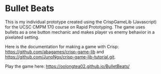 # Bullet Beats

This is my individual prototype created using the CrispGameLib (Javascript) for the UCSC CMPM 170 course on Rapid Prototyping. 
The game uses bullets as a one button mechanic and makes player vs enemy behavior in a pixelated setting.

Here is the documentation for making a game with Crisp: https://github.com/abagames/crisp-game-lib and https://github.com/JunoNgx/crisp-game-lib-tutorial.git.

Play the game here: https://oolongtea02.github.io/BulletBeats/ 
